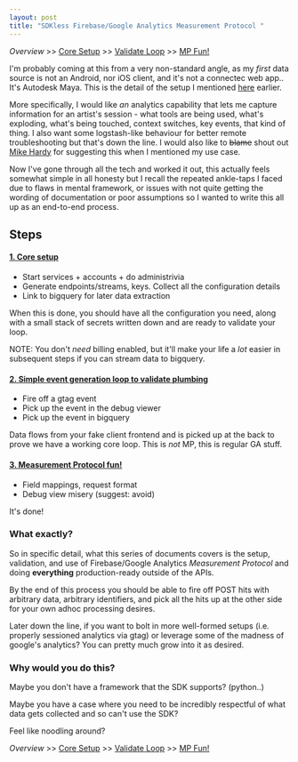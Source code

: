 ```yaml
---
layout: post
title: "SDKless Firebase/Google Analytics Measurement Protocol "
---
```

*Overview* >> [Core Setup][page1] >> [Validate Loop][page2] >> [MP Fun!][page3]


I'm probably coming at this from a very non-standard angle, as my _first_ data source is not an Android, nor iOS client, and it's not a connectec web app.. It's Autodesk Maya. This is the detail of the setup I mentioned [here][other_article] earlier. 

More specifically, I would like _an_ analytics capability that lets me capture information for an artist's session - what tools are being used, what's exploding, what's being touched, context switches, key events, that kind of thing. I also want some logstash-like behaviour for better remote troubleshooting but that's down the line. I would also like to ~~blame~~ shout out [Mike Hardy](https://github.com/mikehardy) for suggesting this when I mentioned my use case.

Now I've gone through all the tech and worked it out, this actually feels somewhat simple in all honesty but I recall the repeated ankle-taps I faced due to flaws in mental framework, or issues with not quite getting the wording of documentation or poor assumptions so I wanted to write this all up as an end-to-end process.

## Steps

#### [1. Core setup][page1]
- Start services + accounts + do administrivia
- Generate endpoints/streams, keys. Collect all the configuration details
- Link to bigquery for later data extraction

When this is done, you should have all the configuration you need, along with a small stack of secrets written down and are ready to validate your loop. 

NOTE: You don't _need_ billing enabled, but it'll make your life a _lot_ easier in subsequent steps if you can stream data to bigquery.

#### [2. Simple event generation loop to validate plumbing][page2]

- Fire off a gtag event
- Pick up the event in the debug viewer
- Pick up the event in bigquery

Data flows from your fake client frontend and is picked up at the back to prove we have a working core loop. This is _not_ MP, this is regular GA stuff.

#### [3. Measurement Protocol fun!][page3]

- Field mappings, request format
- Debug view misery (suggest: avoid)

It's done!

### What exactly?
So in specific detail, what this series of documents covers is the setup, validation, and use of Firebase/Google Analytics _Measurement Protocol_ and doing **everything** production-ready outside of the APIs.

By the end of this process you should be able to fire off POST hits with arbitrary data, arbitrary identifiers, and pick all the hits up at the other side for your own adhoc processing desires.

Later down the line, if you want to bolt in more well-formed setups (i.e. properly sessioned analytics via gtag) or leverage some of the madness of google's analytics? You can pretty much grow into it as desired.

### Why would you do this?
Maybe you don't have a framework that the SDK supports? (python..)

Maybe you have a case where you need to be incredibly respectful of what data gets collected and so can't use the SDK?

Feel like noodling around?

*Overview* >> [Core Setup][page1] >> [Validate Loop][page2] >> [MP Fun!][page3]


[other_article]: /2024/08/11/firebase_analytics.html
[page0]: /2024/08/12/measurement_proto.html
[page1]: /2024/08/12/measurement_proto-setup.html
[page2]: /2024/08/12/measurement_proto-loop.html
[page3]: /2024/08/12/measurement_proto-actually_posts.html

